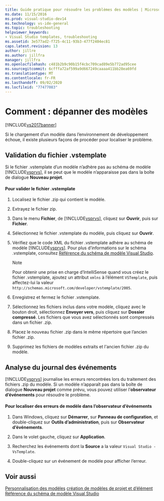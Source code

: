 ```yaml
---
title: Guide pratique pour résoudre les problèmes des modèles | Microsoft Docs
ms.date: 11/15/2016
ms.prod: visual-studio-dev14
ms.technology: vs-ide-general
ms.topic: troubleshooting
helpviewer_keywords:
- Visual Studio templates, troubleshooting
ms.assetid: 3e577ad2-f725-4c11-93b3-477f2404ec81
caps.latest.revision: 13
author: jillre
ms.author: jillfra
manager: jillfra
ms.openlocfilehash: c481b2b9c90b15f4cbc709cad89e5b772ad95cee
ms.sourcegitcommit: 6cfffa72af599a9d667249caaaa411bb28ea69fd
ms.translationtype: MT
ms.contentlocale: fr-FR
ms.lasthandoff: 09/02/2020
ms.locfileid: "77477083"
---
```

# <a name="how-to-troubleshoot-templates"></a>Comment : dépanner des modèles
[!INCLUDE[vs2017banner](../includes/vs2017banner.md)]

Si le chargement d’un modèle dans l’environnement de développement échoue, il existe plusieurs façons de procéder pour localiser le problème.

## <a name="validating-the-vstemplate-file"></a>Validation du fichier .vstemplate
 Si le fichier .vstemplate d’un modèle n’adhère pas au schéma de modèle [!INCLUDE[vsprvs](../includes/vsprvs-md.md)], il se peut que le modèle n’apparaisse pas dans la boîte de dialogue **Nouveau projet**.

#### <a name="to-validate-the-vstemplate-file"></a>Pour valider le fichier .vstemplate

1. Localisez le fichier .zip qui contient le modèle.

2. Extrayez le fichier zip.

3. Dans le menu **Fichier**, de [!INCLUDE[vsprvs](../includes/vsprvs-md.md)], cliquez sur **Ouvrir**, puis sur **Fichier**.

4. Sélectionnez le fichier .vstemplate du modèle, puis cliquez sur **Ouvrir**.

5. Vérifiez que le code XML du fichier .vstemplate adhère au schéma de modèle [!INCLUDE[vsprvs](../includes/vsprvs-md.md)]. Pour plus d’informations sur le schéma .vstemplate, consultez [Référence du schéma de modèle Visual Studio](../extensibility/visual-studio-template-schema-reference.md).

    > [!NOTE]
    > Pour obtenir une prise en charge d’IntelliSense quand vous créez le fichier .vstemplate, ajoutez un attribut `xmlns` à l’élément `VSTemplate`, puis affectez-lui la valeur `http://schemas.microsoft.com/developer/vstemplate/2005`.

6. Enregistrez et fermez le fichier .vstemplate. 

7. Sélectionnez les fichiers inclus dans votre modèle, cliquez avec le bouton droit, sélectionnez **Envoyer vers**, puis cliquez sur **Dossier compressé**. Les fichiers que vous avez sélectionnés sont compressés dans un fichier .zip.

8. Placez le nouveau fichier .zip dans le même répertoire que l’ancien fichier .zip.

9. Supprimez les fichiers de modèles extraits et l'ancien fichier .zip du modèle.

## <a name="monitoring-the-event-log"></a>Analyse du journal des événements
 [!INCLUDE[vsprvs](../includes/vsprvs-md.md)] journalise les erreurs rencontrées lors du traitement des fichiers .zip du modèle. Si un modèle n’apparaît pas dans la boîte de dialogue **Nouveau projet** comme prévu, vous pouvez utiliser l’**observateur d’événements** pour résoudre le problème.

#### <a name="to-locate-template-errors-in-event-viewer"></a>Pour localiser des erreurs de modèle dans l’observateur d’événements

1. Dans Windows, cliquez sur **Démarrer**, sur **Panneau de configuration**, et double-cliquez sur **Outils d’administration**, puis sur **Observateur d’événements**.

2. Dans le volet gauche, cliquez sur **Application**.

3. Recherchez les événements dont la **Source** a la valeur `Visual Studio - VsTemplate`.

4. Double-cliquez sur un événement de modèle pour afficher l’erreur.

## <a name="see-also"></a>Voir aussi
 [Personnalisation des modèles](../ide/customizing-project-and-item-templates.md) [création de modèles de projet et d’élément](../ide/creating-project-and-item-templates.md) [Référence du schéma de modèle Visual Studio](../extensibility/visual-studio-template-schema-reference.md)
